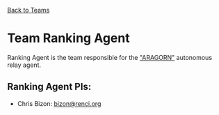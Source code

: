 [Back to Teams](index.md)

# Team Ranking Agent

Ranking Agent is the team responsible for the ["ARAGORN"](../architecture/ara/aragorn.md) autonomous relay agent.

## Ranking Agent PIs:

- Chris Bizon: bizon@renci.org
